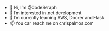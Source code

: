 - 👋 Hi, I’m @CodeSeraph
- 👀 I’m interested in .net development 
- 🌱 I’m currently learning AWS, Docker and Flask
- 📫 You can reach me on chrispalmos.com

<!---
CodeSeraph/CodeSeraph is a ✨ special ✨ repository because its `README.md` (this file) appears on your GitHub profile.
You can click the Preview link to take a look at your changes.
--->
